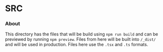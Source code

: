 # SRC
### About
This directory has the files that will be build using `npm run build` and can be previewed by running `npm preview`.
Files from here will be built into `/_dist/` and will be used in production. 
Files here use the `.tsx` and `.ts` formats.
